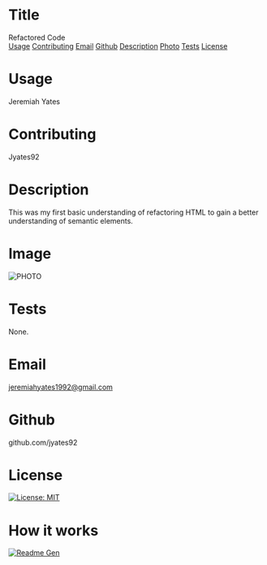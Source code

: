 

# Title

Refactored Code  
[Usage](#usage)
[Contributing](#name)
[Email](#email)
[Github](#github)
[Description](#description)
[Photo](#photo)
[Tests](#tests)
[License](#license)

# Usage

Jeremiah Yates

# Contributing

Jyates92

# Description

This was my first basic understanding of refactoring HTML to gain a better understanding of semantic elements. 

  # Image

  ![PHOTO]()

  # Tests

  None.

  # Email

  jeremiahyates1992@gmail.com

  # Github

  github.com/jyates92

  # License

  [![License: MIT](https://img.shields.io/badge/License-MIT-yellow.svg)](https://opensource.org/licenses/MIT)

  # How it works

  [![Readme Gen]()]( "")
